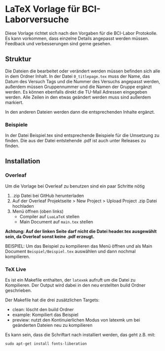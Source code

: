 # LaTeX Vorlage für BCI-Laborversuche

Diese Vorlage richtet sich nach den Vorgaben für die BCI-Labor Protokolle. 
Es kann vorkommen, dass einzelne Details angepasst werden müssen. 
Feedback und verbesserungen sind gerne gesehen.


## Struktur
Die Dateien die bearbeitet oder verändert werden müssen befinden sich alle in dem Ordner Inhalt. 
In der Datei `0_titlepage.tex` muss der Name, das Datum des Versuch Tags und die Nummer des Versuchs angepasst werden, außerdem müssen Gruppennummer und die Namen der Gruppe ergänzt werden. 
Es können ebenfalls direkt die TU-Mail Adressen eingegeben werden. Alle Zeilen in den etwas geändert werden muss sind außerdem markiert. 

In den anderen Dateien werden dann die entsprechenden Inhalte ergänzt.


### Beispiele
In der Datei Beispiel.tex sind entsprechende Beispiele für die Umsetzung zu finden.
Die aus der Datei entstehende .pdf ist auch unter Releases zu finden.


## Installation

### Overleaf
Um die Vorlage bei Overleaf zu benutzen sind ein paar Schritte nötig
1. .zip Datei bei GitHub herunterladen 
2. Auf der Overleaf Projektseite > New Project > Upload Project .zip Datei hochladen
3. Menü öffnen (oben links)
   - Compiler auf `LuaLaTeX` stellen
   - Main Document auf `main.tex` stellen



**Achtung: Auf der linken Seite darf nicht die Datei header.tex ausgewählt sein, da Overleaf sonst keine .pdf erzeugt.**


BEISPIEL:
Um das Beispiel zu kompilieren das Menü öffnen und als Main Document `Beispiel/Beispiel.tex` auswählen und dann nochmal kompilieren. 

### TeX Live 
Es ist ein Makefile enthalten, der `latexmk` aufruft um die Datei zu Kompilieren. 
Der Output wird dabei in den neu erstellten build Ordner geschrieben. 

Der Makefile hat die drei zusätzlichen Targets:
-   clean: löscht den build Ordner
-   example: Kompiliert das Beispiel
-   preview: nutzt den Kontinuierlichen Modus von latexmk um bei geänderten Dateien neu zu kompilieren


Es kann sein, dass die Schriftart nach installiert werden, das geht z.B. mit: 
```
sudo apt-get install fonts-liberation
```
